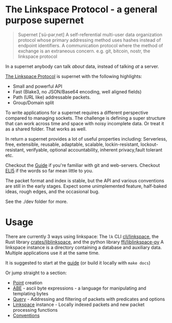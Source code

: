 # The Linkspace Protocol - a general purpose supernet

> Supernet  [ˈsü-pərˌnet]
> A self-referential multi-user data organization protocol whose primary
> addressing method uses hashes instead of endpoint identifiers.
> A communication protocol where the method of exchange is an extraneous concern.
> e.g. git, bitcoin, nostr, the linkspace protocol

In a supernet anybody can talk _about_ data, instead of talking _at_ a server.

[The Linkspace Protocol](https://antonsol919.github.io/linkspace/index.html)  is supernet with the following highlights:

- Small and powerful API
- Fast (Blake3, no JSON/Base64 encoding, well aligned fields)
- Path (URL like) addressable packets.
- Group/Domain split


To write applications for a supernet requires a different perspective compared to managing sockets.
The challenge is defining a super structure that can work across time and space with noisy incomplete data.
Or treat it as a shared folder. That works as well.

In return a supernet provides a lot of useful properties including:
Serverless, free, extensible, reusable, adaptable, scalable, lockin-resistant, lockout-resistant, verifyable, optional accountability, inherent privacy,fault tolerant etc.

Checkout the [Guide](https://antonsol919.github.io/linkspace/docs/guide/index.html) if you're familiar with git and web-servers.
Checkout [ELI5](https://antonsol919.github.io/linkspace/docs/guide/eli5.html) if the words so far mean little to you.

The packet format and index is stable, but the API and various conventions are still in the early stages.
Expect some unimplemented feature, half-baked ideas, rough edges, and the occasional bug.

See the ./dev folder for more.

# Usage

There are currently 3 ways using linkspace:
The `lk` CLI [cli/linkspace](./cli/linkspace), the Rust library [crates/liblinkspace](./crates/liblinkspace), and the python library [ffi/liblinkspace-py](./ffi/liblinkspace-py)
A linkspace instance is a directory containing a database and auxiliary data.
Multiple applications use it at the same time.

It is suggested to start at the [guide](https://antonsol919.github.io/linkspace/docs/guide/index.html) (or build it locally with `make docs`)

Or jump straight to a section:

- [Point](https://antonsol919.github.io/linkspace/docs/guide/index.html#Point) creation
- [ABE](https://antonsol919.github.io/linkspace/docs/guide/index.html#ABE) - ascii byte expressions - a language for manipulating and templating bytes
- [Query](https://antonsol919.github.io/linkspace/docs/guide/index.html#Query) - Addressing and filtering of packets with predicates and options
- [Linkspace](https://antonsol919.github.io/linkspace/docs/guide/index.html#Linkspace) instance - Locally indexed packets and new packet processing functions
- [Conventions](https://antonsol919.github.io/linkspace/docs/guide/index.html#Conventions)


